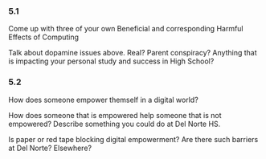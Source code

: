 ### 5.1 
Come up with three of your own Beneficial and corresponding Harmful Effects of Computing

Talk about dopamine issues above. Real? Parent conspiracy? Anything that is impacting your personal study and success in High School?

### 5.2
How does someone empower themself in a digital world?

How does someone that is empowered help someone that is not empowered? Describe something you could do at Del Norte HS.

Is paper or red tape blocking digital empowerment? Are there such barriers at Del Norte? Elsewhere?
